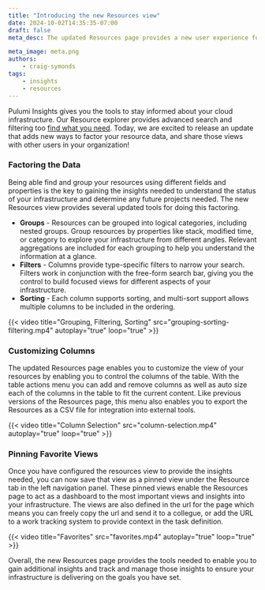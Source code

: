 ```yaml
---
title: "Introducing the new Resources view"
date: 2024-10-02T14:35:35-07:00
draft: false
meta_desc: The updated Resources page provides a new user experience for creating custom views that help you gain an understanding and insights into your infrastructure.

meta_image: meta.png
authors:
    - craig-symonds
tags:
    - insights
    - resources
---
```


Pulumi Insights gives you the tools to stay informed about your cloud infrastructure. Our Resource explorer provides advanced search and filtering too [find what you need](/blog/resource-search). Today, we are excited to release an update that adds new ways to factor your resource data, and share those views with other users in your organization!

<!--more-->

### Factoring the Data

Being able find and group your resources using different fields and properties is the key to gaining the insights needed to understand the status of your infrastructure and determine any future projects needed. The new Resources view provides several updated tools for doing this factoring.

* **Groups** - Resources can be grouped into logical categories, including nested groups. Group resources by properties like stack, modified time, or category to explore your infrastructure from different angles. Relevant aggregations are included for each grouping to help you understand the information at a glance.
* **Filters** - Columns provide type-specific filters to narrow your search. Filters work in conjunction with the free-form search bar, giving you the control to build focused views for different aspects of your infrastructure.
* **Sorting** - Each column supports sorting, and multi-sort support allows multiple columns to be included in the ordering.

{{< video title="Grouping, Filtering, Sorting" src="grouping-sorting-filtering.mp4" autoplay="true" loop="true" >}}

### Customizing Columns

The updated Resources page enables you to customize the view of your resources by enabling you to control the columns of the table. With the table actions menu you can add and remove columns as well as auto size each of the columns in the table to fit the current content. Like previous versions of the Resources page, this menu also enables you to export the Resources as a CSV file for integration into external tools.

{{< video title="Column Selection" src="column-selection.mp4" autoplay="true" loop="true" >}}

### Pinning Favorite Views

Once you have configured the resources view to provide the insights needed, you can now save that view as a pinned view under the Resource tab in the left navigation panel. These pinned views enable the Resources page to act as a dashboard to the most important views and insights into your infrastructure. The views are also defined in the url for the page which means you can freely copy the url and send it to a collegue, or add the URL to a work tracking system to provide context in the task definition.

{{< video title="Favorites" src="favorites.mp4" autoplay="true" loop="true" >}}

Overall, the new Resources page provides the tools needed to enable you to gain additional insights and track and manage those insights to ensure your infrastructure is delivering on the goals you have set.

